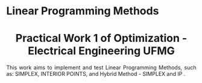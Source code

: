 # Linear Programming Methods

<h1 align="center">
     Practical Work 1 of Optimization - Electrical Engineering UFMG </a>
</h1>
<p align="justify"> This work aims to implement and test Linear Programming Methods, such as: SIMPLEX, INTERIOR POINTS, and Hybrid Method - SIMPLEX and IP . </p>

